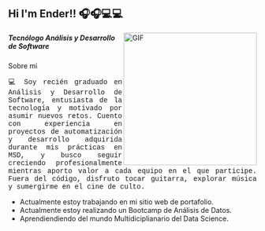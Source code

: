 ## Hi I'm Ender!! 🎧🎧💻💻

<img align="right" height="270px" alt="GIF" src="https://i.pinimg.com/originals/e4/26/70/e426702edf874b181aced1e2fa5c6cde.gif" />

<h5>Tecnólogo Análisis y Desarrollo de Software</h2>

Sobre mi 

<p style="text-align: justify; font-family: 'Courier New', monospace;">
💻 Soy recién graduado en Análisis y Desarrollo de Software, entusiasta de la tecnología y motivado por asumir nuevos retos. 
Cuento con experiencia en proyectos de automatización y desarrollo adquirida durante mis prácticas en MSD, 
y busco seguir creciendo profesionalmente mientras aporto valor a cada equipo en el que participe. 
Fuera del código, disfruto tocar guitarra, explorar música y sumergirme en el cine de culto.
</p>

- Actualmente estoy trabajando en mi sitio web de portafolio.  
- Actualmente estoy realizando un Bootcamp de Análisis de Datos.
- Aprendiendiendo del mundo Multidiciplianario del Data Science.
  
 


